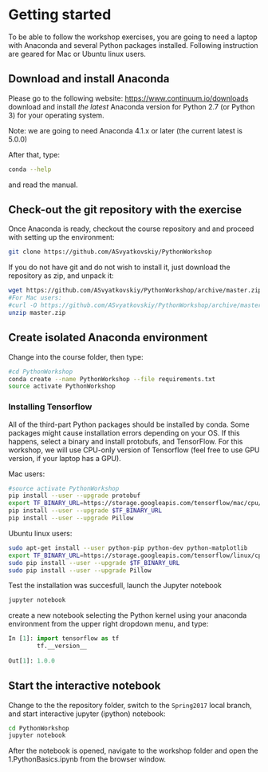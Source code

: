 # Getting started

To be able to follow the workshop exercises, you are going to need a laptop with Anaconda and several Python packages installed. Following instruction are geared for Mac or Ubuntu linux users.

## Download and install Anaconda

Please go to the following website: https://www.continuum.io/downloads
download and install *the latest* Anaconda version for Python 2.7 (or Python 3) for your operating system. 

Note: we are going to need Anaconda 4.1.x or later (the current latest is 5.0.0)

After that, type:

```bash
conda --help
```
and read the manual.


## Check-out the git repository with the exercise 

Once Anaconda is ready, checkout the course repository and
and proceed with setting up the environment:
```bash
git clone https://github.com/ASvyatkovskiy/PythonWorkshop
```

If you do not have git and do not wish to install it, just download the repository as zip, and unpack it:

```bash
wget https://github.com/ASvyatkovskiy/PythonWorkshop/archive/master.zip
#For Mac users:
#curl -O https://github.com/ASvyatkovskiy/PythonWorkshop/archive/master.zip
unzip master.zip
```

## Create isolated Anaconda environment

Change into the course folder, then type:

```bash
#cd PythonWorkshop
conda create --name PythonWorkshop --file requirements.txt
source activate PythonWorkshop
```

### Installing Tensorflow

All of the third-part Python packages should be installed by conda. Some packages might cause installation errors depending on your OS.
If this happens, select a binary and install protobufs, and TensorFlow. For this workshop, we will use CPU-only version of Tensorflow (feel free to use GPU version, if your laptop has a GPU).

Mac users:

```bash
#source activate PythonWorkshop
pip install --user --upgrade protobuf
export TF_BINARY_URL=https://storage.googleapis.com/tensorflow/mac/cpu/tensorflow-1.0.0-py2-none-any.whl
pip install --user --upgrade $TF_BINARY_URL
pip install --user --upgrade Pillow
```

Ubuntu linux users:

```bash
sudo apt-get install --user python-pip python-dev python-matplotlib
export TF_BINARY_URL=https://storage.googleapis.com/tensorflow/linux/cpu/tensorflow-1.0.0-cp27-none-linux_x86_64.whl
sudo pip install --user --upgrade $TF_BINARY_URL
sudo pip install --user --upgrade Pillow
```

Test the installation was succesfull, launch the Jupyter notebook

```bash
jupyter notebook
```
create a new notebook selecting the Python kernel using your anaconda environment from the upper right dropdown menu, and type:

```python
In [1]: import tensorflow as tf
        tf.__version__
        
Out[1]: 1.0.0
```

## Start the interactive notebook

Change to the the repository folder, switch to the `Spring2017` local branch, and start interactive jupyter (ipython) notebook:
```bash
cd PythonWorkshop
jupyter notebook
```

After the notebook is opened, navigate to the workshop folder and open the 1.PythonBasics.ipynb from the browser window.

